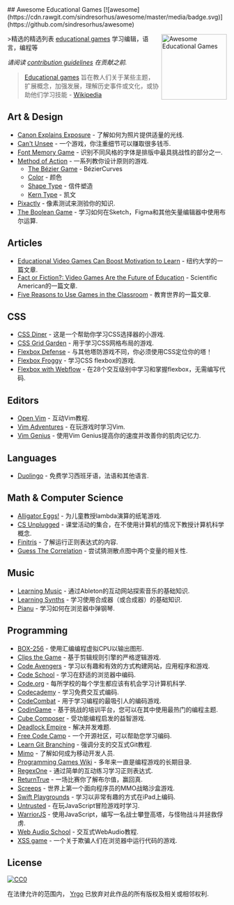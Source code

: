 <div class="github-widget" data-repo="yrgo/awesome-eg"></div>
<script async src="https://pagead2.googlesyndication.com/pagead/js/adsbygoogle.js"></script><ins class="adsbygoogle" style="display:block" data-ad-client="ca-pub-6890694312814945" data-ad-slot="5473692530" data-ad-format="auto"  data-full-width-responsive="true"></ins>
## Awesome Educational Games [![awesome](https://cdn.rawgit.com/sindresorhus/awesome/master/media/badge.svg)](https://github.com/sindresorhus/awesome)

[<img src="https://cloud.githubusercontent.com/assets/499192/18659925/ed7e6262-7f0d-11e6-8e8e-b53b87158210.png" align="right" alt="Awesome Educational Games" width="150">](https://en.m.wikipedia.org/wiki/Educational_game)

&gt;精选的精选列表 [educational games](https://en.m.wikipedia.org/wiki/Educational_game) 学习编辑，语言，编程等

*请阅读 [contribution guidelines](https://github.com/yrgo/awesome-eg/blob/master/CONTRIBUTING.md) 在贡献之前.*

> [Educational games](https://en.m.wikipedia.org/wiki/Educational_game) 旨在教人们关于某些主题，扩展概念，加强发展，理解历史事件或文化，或协助他们学习技能 -  [Wikipedia](https://en.m.wikipedia.org/wiki/Educational_game)



## Art & Design

- [Canon Explains Exposure](http://www.canonoutsideofauto.ca/) - 了解如何为照片提供适量的光线.
- [Can't Unsee](https://cantunsee.space/) - 一个游戏，你注重细节可以赚取很多钱币.
- [Font Memory Game](https://betterwebtype.com/font-memory-game) - 识别不同风格的字体是排版中最具挑战性的部分之一.
- [Method of Action](https://method.ac/) - 一系列教你设计原则的游戏.
  - [The Bézier Game](https://bezier.method.ac/) - BézierCurves
  - [Color](https://color.method.ac/) - 颜色
  - [Shape Type](https://shape.method.ac/) - 信件塑造
  - [Kern Type](https://type.method.ac/) - 凯文
- [Pixactly](http://pixact.ly/) - 像素测试来测验你的知识.
- [The Boolean Game](https://boolean.method.ac/) - 学习如何在Sketch，Figma和其他矢量编辑器中使用布尔运算.

## Articles

- [Educational Video Games Can Boost Motivation to Learn](https://www.nyu.edu/about/news-publications/news/2013/november/educational-video-games-can-boost-motivation-to-learn-nyu-cuny-study-shows-.html) - 纽约大学的一篇文章.
- [Fact or Fiction?: Video Games Are the Future of Education](https://www.nyu.edu/about/news-publications/news/2013/november/educational-video-games-can-boost-motivation-to-learn-nyu-cuny-study-shows-.html) -  Scientific American的一篇文章.
- [Five Reasons to Use Games in the Classroom](https://www.educationworld.com/a_curr/reasons-to-play-games-in-the-classroom.shtml) - 教育世界的一篇文章.

## CSS

- [CSS Diner](https://flukeout.github.io/) - 这是一个帮助你学习CSS选择器的小游戏.
- [CSS Grid Garden](http://cssgridgarden.com/) - 用于学习CSS网格布局的游戏.
- [Flexbox Defense](http://www.flexboxdefense.com/) - 与其他塔防游戏不同，你必须使用CSS定位你的塔！
- [Flexbox Froggy](http://flexboxfroggy.com/) - 学习CSS flexbox的游戏.
- [Flexbox with Webflow](https://www.flexboxgame.com/) - 在28个交互级别中学习和掌握flexbox，无需编写代码.

## Editors

- [Open Vim](https://www.openvim.com/) - 互动Vim教程.
- [Vim Adventures](https://vim-adventures.com/) - 在玩游戏时学习Vim.
- [Vim Genius](http://vimgenius.com/) - 使用Vim Genius提高你的速度并改善你的肌肉记忆力.

## Languages

- [Duolingo](https://www.duolingo.com/) - 免费学习西班牙语，法语和其他语言.

## Math & Computer Science

- [Alligator Eggs!](http://worrydream.com/#!/AlligatorEggs) - 为儿童教授lambda演算的纸笔游戏.
- [CS Unplugged](https://csunplugged.org/en/) - 课堂活动的集合，在不使用计算机的情况下教授计算机科学概念.
- [Finitris](http://www.postcrashgames.com/finitris/) - 了解运行正则表达式的内容.
- [Guess The Correlation](http://guessthecorrelation.com/) - 尝试猜测散点图中两个变量的相关性.

## Music

- [Learning Music](https://learningmusic.ableton.com) - 通过Ableton的互动网站探索音乐的基础知识.
- [Learning Synths](https://learningsynths.ableton.com/) - 学习使用合成器（或合成器）的基础知识.
- [Pianu](https://pianu.com) - 学习如何在浏览器中弹钢琴.

## Programming

- [BOX-256](http://box-256.com/) - 使用汇编编程虚拟CPU以输出图形.
- [Clips the Game](https://md5crypt.github.io/clipsgame/) - 基于剪辑规则引擎的严格逻辑游戏.
- [Code Avengers](https://www.codeavengers.com/) - 学习以有趣和有效的方式构建网站，应用程序和游戏.
- [Code School](https://www.pluralsight.com/codeschool ) - 学习在舒适的浏览器中编码.
- [Code.org](https://code.org/) - 每所学校的每个学生都应该有机会学习计算机科学.
- [Codecademy](https://www.codecademy.com/) - 学习免费交互式编码.
- [CodeCombat](https://codecombat.com/) - 用于学习编程的最吸引人的编码游戏.
- [CodinGame](https://www.codingame.com/start) - 基于挑战的培训平台，您可以在其中使用最热门的编程主题.
- [Cube Composer](https://david-peter.de/cube-composer/) - 受功能编程启发的益智游戏.
- [Deadlock Empire](https://deadlockempire.github.io/) - 解决并发难题.
- [Free Code Camp](https://www.freecodecamp.org/) - 一个开源社区，可以帮助您学习编码.
- [Learn Git Branching](https://learngitbranching.js.org/) - 强调分支的交互式Git教程.
- [Mimo](https://getmimo.com/) - 了解如何成为移动开发人员.
- [Programming Games Wiki](http://programminggames.org/) - 多年来一直是编程游戏的长期目录.
- [RegexOne](https://regexone.com/lesson/introduction_abcs) - 通过简单的互动练习学习正则表达式.
- [ReturnTrue](https://alf.nu/ReturnTrue) - 一场比赛你了解布尔值，赢回真.
- [Screeps](https://screeps.com/) - 世界上第一个面向程序员的MMO战略沙盒游戏.
- [Swift Playgrounds](https://www.apple.com/swift/playgrounds/) - 学习以非常有趣的方式在iPad上编码.
- [Untrusted](https://alexnisnevich.github.io/untrusted/) - 在玩JavaScript冒险游戏时学习.
- [WarriorJS](https://github.com/olistic/warriorjs) - 使用JavaScript，编写一名战士攀登高塔，与怪物战斗并拯救俘虏.
- [Web Audio School](https://mmckegg.github.io/web-audio-school/) - 交互式WebAudio教程.
- [XSS game](https://xss-game.appspot.com) - 一个关于欺骗人们在浏览器中运行代码的游戏.

## License

[![CC0](https://mirrors.creativecommons.org/presskit/buttons/88x31/svg/cc-zero.svg)](https://creativecommons.org/publicdomain/zero/1.0/)

在法律允许的范围内， [Yrgo](https://yrgo.se) 已放弃对此作品的所有版权及相关或相邻权利.
